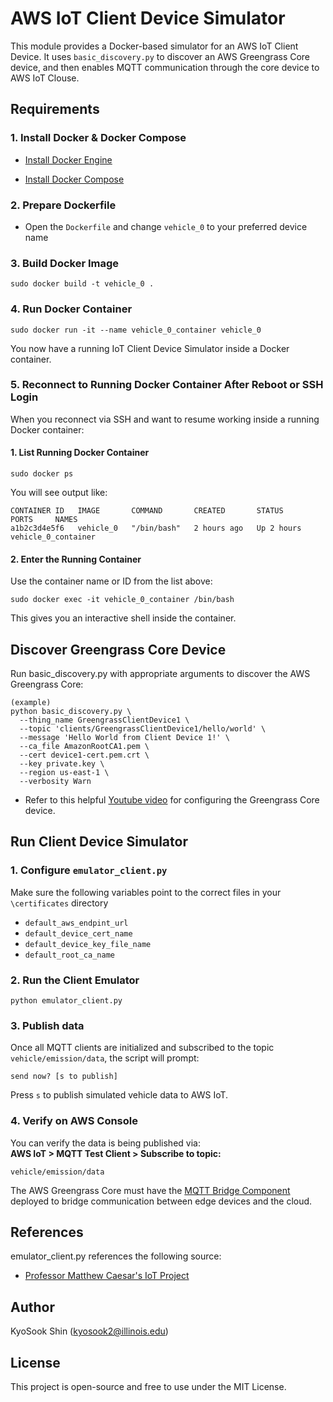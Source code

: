 # AWS IoT Client Device Simulator

This module provides a Docker-based simulator for an AWS IoT Client Device.  It uses   `basic_discovery.py` to discover an AWS Greengrass Core device, and then enables MQTT communication through the core device to AWS IoT Clouse.

## Requirements

### 1. Install Docker & Docker Compose
* [Install Docker Engine](https://docs.docker.com/engine/install/)

* [Install Docker Compose](https://docs.docker.com/compose/install/)

### 2. Prepare Dockerfile
* Open the `Dockerfile` and change `vehicle_0` to your preferred device name
  

### 3. Build Docker Image
```
sudo docker build -t vehicle_0 .
```      

### 4. Run Docker Container
```
sudo docker run -it --name vehicle_0_container vehicle_0 
```      
You now have a running IoT Client Device Simulator inside a Docker container.

### 5. Reconnect to Running Docker Container After Reboot or SSH Login
When you reconnect via SSH and want to resume working inside a running Docker container:

#### 1. List Running Docker Container
```
sudo docker ps
```

You will see output like:

````
CONTAINER ID   IMAGE       COMMAND       CREATED       STATUS        PORTS     NAMES
a1b2c3d4e5f6   vehicle_0   "/bin/bash"   2 hours ago   Up 2 hours              vehicle_0_container
````

#### 2. Enter the Running Container
Use the container name or ID from the list above:

```
sudo docker exec -it vehicle_0_container /bin/bash
```

This gives you an interactive shell inside the container.


## Discover Greengrass Core Device

Run basic_discovery.py with appropriate arguments to discover the AWS Greengrass Core:

```
(example)
python basic_discovery.py \
  --thing_name GreengrassClientDevice1 \
  --topic 'clients/GreengrassClientDevice1/hello/world' \
  --message 'Hello World from Client Device 1!' \
  --ca_file AmazonRootCA1.pem \
  --cert device1-cert.pem.crt \
  --key private.key \
  --region us-east-1 \
  --verbosity Warn

```   

* Refer to this helpful [Youtube video](https://youtu.be/tN0DQlQy2kM?si=Z_Yuub4eNE10JxA-) for configuring the Greengrass Core device.

## Run Client Device Simulator

### 1. Configure `emulator_client.py`
Make sure the following variables point to the correct files in your `\certificates` directory

* `default_aws_endpint_url`
* `default_device_cert_name`
* `default_device_key_file_name`
* `default_root_ca_name`

### 2. Run the Client Emulator
```
python emulator_client.py
```   

### 3. Publish data
Once all MQTT clients are initialized and subscribed to the topic `vehicle/emission/data`, the script will prompt:
```
send now? [s to publish]
```
Press `s` to publish simulated vehicle data to AWS IoT.

### 4. Verify on  AWS Console     
You can verify the data is being published via:  
**AWS IoT > MQTT Test Client > Subscribe to topic:**
```
vehicle/emission/data
```
The AWS Greengrass Core must have the [MQTT Bridge Component](https://docs.aws.amazon.com/greengrass/v2/developerguide/mqtt-bridge-component.html) deployed to bridge communication between edge devices and the cloud.

## References
emulator_client.py references the following source:    
* [Professor Matthew Caesar's IoT Project](https://drive.google.com/file/d/14ijMcHnxDTTCNwe-G3DWfy0ZF1C-5pmX/view)


## Author
KyoSook Shin (kyosook2@illinois.edu)


## License
This project is open-source and free to use under the MIT License.

